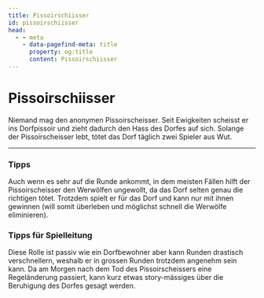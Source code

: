 ```yaml
---
title: Pissoirschiisser
id: pissoirschiisser
head:
  - - meta
    - data-pagefind-meta: title
      property: og:title
      content: Pissoirschiisser
---
```

# Pissoirschiisser <TeamBadge team="Dorf" />

Niemand mag den anonymen Pissoirscheisser. Seit Ewigkeiten scheisst er ins Dorfpissoir und zieht dadurch den Hass des Dorfes auf sich. Solange der Pissoirscheisser lebt, tötet das Dorf täglich zwei Spieler aus Wut.

---

### Tipps
Auch wenn es sehr auf die Runde ankommt, in dem meisten Fällen hilft der Pissoirscheisser den Werwölfen ungewollt, da das Dorf selten genau die richtigen tötet. Trotzdem spielt er für das Dorf und kann nur mit ihnen gewinnen (will somit überleben und möglichst schnell die Werwölfe eliminieren).

### Tipps für Spielleitung
Diese Rolle ist passiv wie ein Dorfbewohner aber kann Runden drastisch verschnellern, weshalb er in grossen Runden trotzdem angenehm sein kann. Da am Morgen nach dem Tod des Pissoirscheissers eine Regeländerung passiert, kann kurz etwas story-mässiges über die Beruhigung des Dorfes gesagt werden.